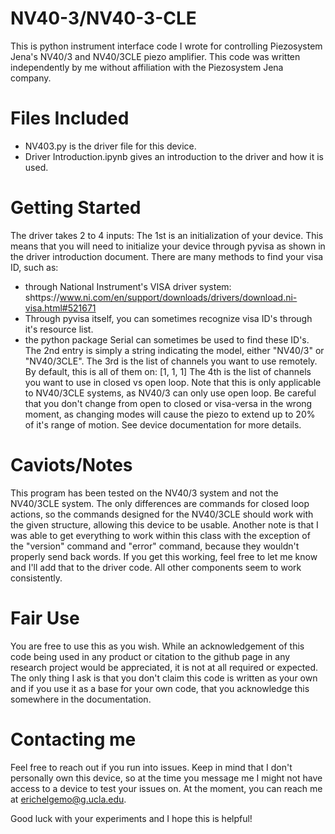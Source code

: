 # NV40-3/NV40-3-CLE
This is python instrument interface code I wrote for controlling Piezosystem Jena's NV40/3 and NV40/3CLE piezo amplifier. This code was written independently by me without affiliation with the Piezosystem Jena company.

# Files Included
- NV403.py is the driver file for this device.
- Driver Introduction.ipynb gives an introduction to the driver and how it is used.

# Getting Started
The driver takes 2 to 4 inputs:
The 1st is an initialization of your device. This means that you will need to initialize your device through pyvisa as shown in the driver introduction document. There are many methods to find your visa ID, such as:
- through National Instrument's VISA driver system: shttps://www.ni.com/en/support/downloads/drivers/download.ni-visa.html#521671
- Through pyvisa itself, you can sometimes recognize visa ID's through it's resource list.
- the python package Serial can sometimes be used to find these ID's.
The 2nd entry is simply a string indicating the model, either "NV40/3" or "NV40/3CLE".
The 3rd is the list of channels you want to use remotely. By default, this is all of them on: [1, 1, 1]
The 4th is the list of channels you want to use in closed vs open loop. Note that this is only applicable to NV40/3CLE systems, as NV40/3 can only use open loop. Be careful that you don't change from open to closed or visa-versa in the wrong moment, as changing modes will cause the piezo to extend up to 20% of it's range of motion. See device documentation for more details.

# Caviots/Notes
This program has been tested on the NV40/3 system and not the NV40/3CLE system. The only differences are commands for closed loop actions, so the commands designed for the NV40/3CLE should work with the given structure, allowing this device to be usable. Another note is that I was able to get everything to work within this class with the exception of the "version" command and "error" command, because they wouldn't properly send back words. If you get this working, feel free to let me know and I'll add that to the driver code. All other components seem to work consistently.

# Fair Use
You are free to use this as you wish. While an acknowledgement of this code being used in any product or citation to the github page in any research project would be appreciated, it is not at all required or expected. The only thing I ask is that you don't claim this code is written as your own and if you use it as a base for your own code, that you acknowledge this somewhere in the documentation.

# Contacting me
Feel free to reach out if you run into issues. Keep in mind that I don't personally own this device, so at the time you message me I might not have access to a device to test your issues on. At the moment, you can reach me at erichelgemo@g.ucla.edu.

Good luck with your experiments and I hope this is helpful!

